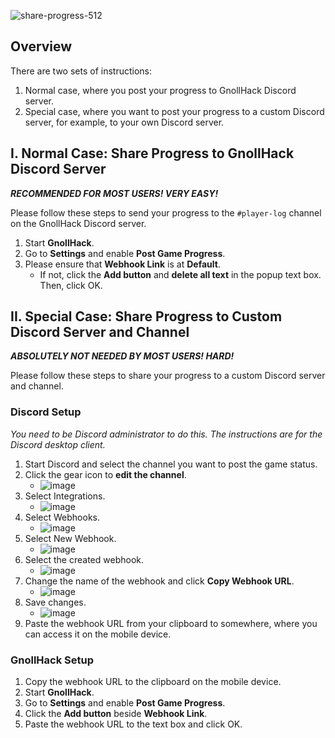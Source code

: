 ![share-progress-512](https://github.com/user-attachments/assets/a32e4730-2a51-4895-9173-c6560b4a3939)


## Overview


There are two sets of instructions:
1. Normal case, where you post your progress to GnollHack Discord server.
2. Special case, where you want to post your progress to a custom Discord server, for example, to your own Discord server.


## I. Normal Case: Share Progress to GnollHack Discord Server


***RECOMMENDED FOR MOST USERS! VERY EASY!***

Please follow these steps to send your progress to the `#player-log` channel on the GnollHack Discord server.

1. Start **GnollHack**.
2. Go to **Settings** and enable **Post Game Progress**.
3. Please ensure that **Webhook Link** is at **Default**.
    - If not, click the **Add button** and **delete all text** in the popup text box. Then, click OK.


## II. Special Case: Share Progress to Custom Discord Server and Channel


***ABSOLUTELY NOT NEEDED BY MOST USERS! HARD!***

Please follow these steps to share your progress to a custom Discord server and channel.


### Discord Setup


*You need to be Discord administrator to do this. The instructions are for the Discord desktop client.*

1. Start Discord and select the channel you want to post the game status.
2. Click the gear icon to **edit the channel**.
    - ![image](https://github.com/hyvanmielenpelit/GnollHack/assets/16661034/462af642-353b-4d04-8302-4dcc3eda9f0d)
3. Select Integrations.
    - ![image](https://github.com/hyvanmielenpelit/GnollHack/assets/16661034/cd299aa4-d84e-4704-a5e4-9237c09d9c42)
4. Select Webhooks.
    - ![image](https://github.com/hyvanmielenpelit/GnollHack/assets/16661034/73f9e65c-20e8-4099-9102-a695a99c0943)
5. Select New Webhook.
    - ![image](https://github.com/hyvanmielenpelit/GnollHack/assets/16661034/ac9c9a93-902b-4920-a953-f52bd927d9fc)
6. Select the created webhook.
    - ![image](https://github.com/hyvanmielenpelit/GnollHack/assets/16661034/20031f00-53f5-4299-beae-0ae6a49c674f)
7. Change the name of the webhook and click **Copy Webhook URL**.
    - ![image](https://github.com/hyvanmielenpelit/GnollHack/assets/16661034/6698c5ab-e12f-4e49-85c1-baa084b1a565)
8. Save changes.
    - ![image](https://github.com/hyvanmielenpelit/GnollHack/assets/16661034/24176430-a912-4505-8bba-63c426bb50a3)
9. Paste the webhook URL from your clipboard to somewhere, where you can access it on the mobile device.



### GnollHack Setup


1. Copy the webhook URL to the clipboard on the mobile device.
2. Start **GnollHack**.
3. Go to **Settings** and enable **Post Game Progress**.
4. Click the **Add button** beside **Webhook Link**.
5. Paste the webhook URL to the text box and click OK.